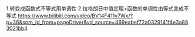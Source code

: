 1.转变成函数式不等式用单调性
2.拉格朗日中值定理+函数的单调性由等式变成不等式
https://www.bilibili.com/video/BV14F411v7Wx/?p=36&spm_id_from=pageDriver&vd_source=469eabef72a0329141f4e3a883021bb4
